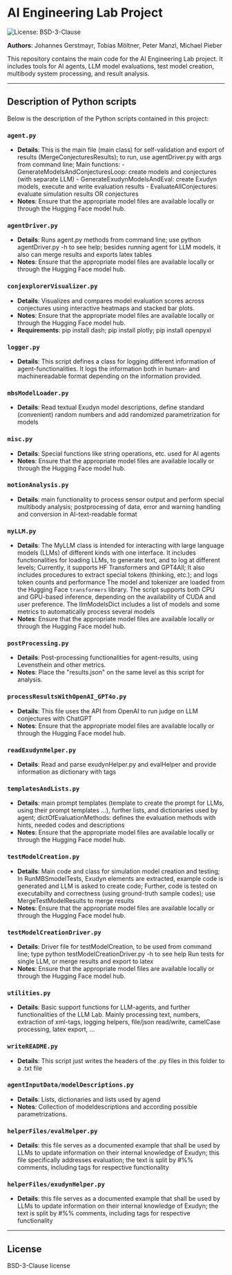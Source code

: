 # AI Engineering Lab Project

![License: BSD-3-Clause](https://img.shields.io/badge/License-BSD%203--Clause-blue.svg)

**Authors**: Johannes Gerstmayr, Tobias Möltner, Peter Manzl, Michael Pieber

This repository contains the main code for the AI Engineering Lab project.
It includes tools for AI agents, LLM model evaluations, test model creation, multibody system processing, and result analysis.

---

## Description of Python scripts

Below is the description of the Python scripts contained in this project:

### `agent.py`

- **Details**: This is the main file (main class) for self-validation and export of results (MergeConjecturesResults); to run, use agentDriver.py with args from command line; Main functions: - GenerateModelsAndConjecturesLoop: create models and conjectures (with separate LLM) - GenerateExudynModelsAndEval: create Exudyn models, execute and write evaluation results - EvaluateAllConjectures: evaluate simulation results OR conjectures
- **Notes**: Ensure that the appropriate model files are available locally or through the Hugging Face model hub.

### `agentDriver.py`

- **Details**: Runs agent.py methods from command line; use python agentDriver.py -h to see help; besides running agent for LLM models, it also can merge results and exports latex tables
- **Notes**: Ensure that the appropriate model files are available locally or through the Hugging Face model hub.

### `conjexplorerVisualizer.py`

- **Details**: Visualizes and compares model evaluation scores across conjectures using interactive heatmaps and stacked bar plots.
- **Notes**: Ensure that the appropriate model files are available locally or through the Hugging Face model hub.
- **Requirements**:  pip install dash; pip install plotly; pip install openpyxl

### `logger.py`

- **Details**: This script defines a class for logging different information of agent-functionalities. It logs the information both in human- and machinereadable format depending on the information provided.

### `mbsModelLoader.py`

- **Details**: Read textual Exudyn model descriptions, define standard (convenient) random numbers and add randomized parametrization for models

### `misc.py`

- **Details**: Special functions like string operations, etc. used for AI agents
- **Notes**: Ensure that the appropriate model files are available locally or through the Hugging Face model hub.

### `motionAnalysis.py`

- **Details**: main functionality to process sensor output and perform special multibody analysis; postprocessing of data, error and warning handling and conversion in AI-text-readable format

### `myLLM.py`

- **Details**: The MyLLM class is intended for interacting with large language models (LLMs) of different kinds with one interface. It includes functionalities for loading LLMs, to generate text, and to log at different levels; Currently, it supports HF Transformers and GPT4All; It also includes procedures to extract special tokens (thinking, etc.); and logs token counts and performance The model and tokenizer are loaded from the Hugging Face `transformers` library. The script supports both CPU and GPU-based inference, depending on the availability of CUDA and user preference. The llmModelsDict includes a list of models and some metrics to automatically process several models
- **Notes**: Ensure that the appropriate model files are available locally or through the Hugging Face model hub.

### `postProcessing.py`

- **Details**: Post-processing functionalities for agent-results, using Levensthein and other metrics.
- **Notes**: Place the "results.json" on the same level as this script for analysis.

### `processResultsWithOpenAI_GPT4o.py`

- **Details**: This file uses the API from OpenAI to run judge on LLM conjectures with ChatGPT
- **Notes**: Ensure that the appropriate model files are available locally or through the Hugging Face model hub.

### `readExudynHelper.py`

- **Details**: Read and parse exudynHelper.py and evalHelper and provide information as dictionary with tags

### `templatesAndLists.py`

- **Details**: main prompt templates (template to create the prompt for LLMs, using their prompt templates ...), further lists, and dictionaries used by agent; dictOfEvaluationMethods: defines the evaluation methods with hints, needed codes and descriptions
- **Notes**: Ensure that the appropriate model files are available locally or through the Hugging Face model hub.

### `testModelCreation.py`

- **Details**: Main code and class for simulation model creation and testing; In RunMBSmodelTests, Exudyn elements are extracted, example code is generated and LLM is asked to create code; Further, code is tested on executabilty and correctness (using ground-truth sample codes); use MergeTestModelResults to merge results
- **Notes**: Ensure that the appropriate model files are available locally or through the Hugging Face model hub.

### `testModelCreationDriver.py`

- **Details**: Driver file for testModelCreation, to be used from command line; type python testModelCreationDriver.py -h to see help Run tests for single LLM, or merge results and export to latex
- **Notes**: Ensure that the appropriate model files are available locally or through the Hugging Face model hub.

### `utilities.py`

- **Details**: Basic support functions for LLM-agents, and further functionalities of the LLM Lab. Mainly processing text, numbers, extraction of xml-tags, logging helpers, file/json read/write, camelCase processing, latex export, ...

### `writeREADME.py`

- **Details**: This script just writes the headers of the .py files in this folder to a .txt file

### `agentInputData/modelDescriptions.py`

- **Details**: Lists, dictionaries and lists used by agend
- **Notes**: Collection of modeldescriptions and according possible parametrizations.

### `helperFiles/evalHelper.py`

- **Details**: this file serves as a documented example that shall be used by LLMs to update information on their internal knowledge of Exudyn; this file specifically addresses evaluation; the text is split by #%% comments, including tags for respective functionality

### `helperFiles/exudynHelper.py`

- **Details**: this file serves as a documented example that shall be used by LLMs to update information on their internal knowledge of Exudyn; the text is split by #%% comments, including tags for respective functionality

---

## License

BSD-3-Clause license